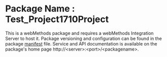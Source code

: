 # Package Name : Test_Project1710Project
This is a webMethods package and requires a webMethods Integration Server to host it. Package versioning and configuration can be found in the package [manifest](./Test_Project1710Project/manifest.v3) file. Service and API documentation is available on the package's home page http://&lt;server&gt;:&lt;port&gt;/&lt;packagename>.